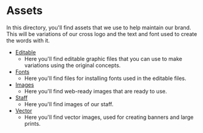 # Assets

In this directory, you'll find assets that we use to help maintain our brand. This will be variations of our cross logo and the text and font used to create the words with it.

* [Editable](./editable)
  * Here you'll find editable graphic files that you can use to make variations using the original concepts.
* [Fonts](./fonts)
  * Here you'll find files for installing fonts used in the editable files.
* [Images](./images)
  * Here you'll find web-ready images that are ready to use.
* [Staff](./staff)
  * Here you'll find images of our staff.
* [Vector](./vector)
  * Here you'll find vector images, used for creating banners and large prints.
